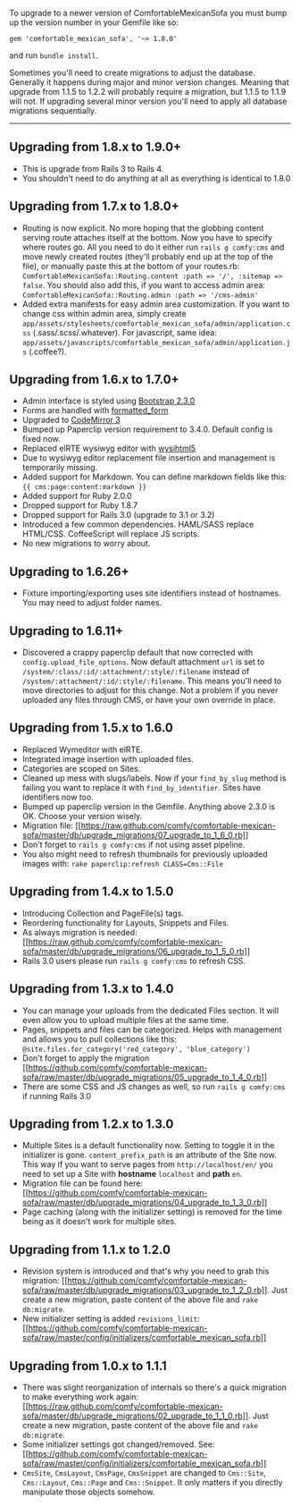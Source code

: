 To upgrade to a newer version of ComfortableMexicanSofa you must bump up the version number in your Gemfile like so:

    gem 'comfortable_mexican_sofa', '~> 1.8.0'

and run `bundle install`. 

Sometimes you'll need to create migrations to adjust the database. Generally it happens during major and minor version changes. Meaning that upgrade from 1.1.5 to 1.2.2 will probably require a migration, but 1.1.5 to 1.1.9 will not. If upgrading several minor version you'll need to apply all database migrations sequentially.

---

## Upgrading from 1.8.x to 1.9.0+
* This is upgrade from Rails 3 to Rails 4.
* You shouldn't need to do anything at all as everything is identical to 1.8.0

## Upgrading from 1.7.x to 1.8.0+
* Routing is now explicit. No more hoping that the globbing content serving route attaches itself at the bottom. Now you have to specify where routes go. All you need to do it either run `rails g comfy:cms` and move newly created routes (they'll probably end up at the top of the file), or manually paste this at the bottom of your routes.rb: `ComfortableMexicanSofa::Routing.content :path => '/', :sitemap => false`. You should also add this, if you want to access admin area: `ComfortableMexicanSofa::Routing.admin :path => '/cms-admin'`
* Added extra manifests for easy admin area customization. If you want to change css within admin area, simply create `app/assets/stylesheets/comfortable_mexican_sofa/admin/application.css` (.sass/.scss/.whatever). For javascript, same idea: `app/assets/javascripts/comfortable_mexican_sofa/admin/application.js` (.coffee?).

## Upgrading from 1.6.x to 1.7.0+
* Admin interface is styled using [Bootstrap 2.3.0](http://twitter.github.com/bootstrap/)
* Forms are handled with [formatted_form](https://github.com/twg/formatted_form)
* Upgraded to [CodeMirror 3](http://codemirror.net/)
* Bumped up Paperclip version requirement to 3.4.0. Default config is fixed now.
* Replaced elRTE wysiwyg editor with [wysihtml5](http://xing.github.com/wysihtml5/)
* Due to wysiwyg editor replacement file insertion and management is temporarily missing.
* Added support for Markdown. You can define markdown fields like this: `{{ cms:page:content:markdown }}`
* Added support for Ruby 2.0.0
* Dropped support for Ruby 1.8.7
* Dropped support for Rails 3.0 (upgrade to 3.1 or 3.2)
* Introduced a few common dependencies. HAML/SASS replace HTML/CSS. CoffeeScript will replace JS scripts.
* No new migrations to worry about.

## Upgrading to 1.6.26+
* Fixture importing/exporting uses site identifiers instead of hostnames. You may need to adjust folder names.

## Upgrading to 1.6.11+
* Discovered a crappy paperclip default that now corrected with `config.upload_file_options`. Now default attachment `url` is set to `/system/:class/:id/:attachment/:style/:filename` instead of `/system/:attachment/:id/:style/:filename`. This means you'll need to move directories to adjust for this change. Not a problem if you never uploaded any files through CMS, or have your own override in place.

## Upgrading from 1.5.x to 1.6.0
* Replaced Wymeditor with elRTE.
* Integrated image insertion with uploaded files.
* Categories are scoped on Sites.
* Cleaned up mess with slugs/labels. Now if your `find_by_slug` method is failing you want to replace it with `find_by_identifier`. Sites have identifiers now too.
* Bumped up paperclip version in the Gemfile. Anything above 2.3.0 is OK. Choose your version wisely.
* Migration file: [[https://raw.github.com/comfy/comfortable-mexican-sofa/master/db/upgrade_migrations/07_upgrade_to_1_6_0.rb]]
* Don't forget to `rails g comfy:cms` if not using asset pipeline.
* You also might need to refresh thumbnails for previously uploaded images with: `rake paperclip:refresh CLASS=Cms::File`

## Upgrading from 1.4.x to 1.5.0
* Introducing Collection and PageFile(s) tags.
* Reordering functionality for Layouts, Snippets and Files.
* As always migration is needed: [[https://raw.github.com/comfy/comfortable-mexican-sofa/master/db/upgrade_migrations/06_upgrade_to_1_5_0.rb]]
* Rails 3.0 users please run `rails g comfy:cms` to refresh CSS.

## Upgrading from 1.3.x to 1.4.0
* You can manage your uploads from the dedicated Files section. It will even allow you to upload multiple files at the same time.
* Pages, snippets and files can be categorized. Helps with management and allows you to pull collections like this: `@site.files.for_category('red_category', 'blue_category')`
* Don't forget to apply the migration [[https://github.com/comfy/comfortable-mexican-sofa/raw/master/db/upgrade_migrations/05_upgrade_to_1_4_0.rb]]
* There are some CSS and JS changes as well, so run `rails g comfy:cms` if running Rails 3.0

## Upgrading from 1.2.x to 1.3.0
* Multiple Sites is a default functionality now. Setting to toggle it in the initializer is gone. `content_prefix_path` is an attribute of the Site now. This way if you want to serve pages from `http://localhost/en/` you need to set up a Site with **hostname** `localhost` and **path** `en`.
* Migration file can be found here: [[https://github.com/comfy/comfortable-mexican-sofa/raw/master/db/upgrade_migrations/04_upgrade_to_1_3_0.rb]]
* Page caching (along with the initializer setting) is removed for the time being as it doesn't work for multiple sites.

## Upgrading from 1.1.x to 1.2.0
* Revision system is introduced and that's why you need to grab this migration: [[https://github.com/comfy/comfortable-mexican-sofa/raw/master/db/upgrade_migrations/03_upgrade_to_1_2_0.rb]]. Just create a new migration, paste content of the above file and `rake db:migrate`.
* New initializer setting is added `revisions_limit`: [[https://github.com/comfy/comfortable-mexican-sofa/raw/master/config/initializers/comfortable_mexican_sofa.rb]]

## Upgrading from 1.0.x to 1.1.1
* There was slight reorganization of internals so there's a quick migration to make everything work again: [[https://raw.github.com/comfy/comfortable-mexican-sofa/master/db/upgrade_migrations/02_upgrade_to_1_1_0.rb]]. Just create a new migration, paste content of the above file and `rake db:migrate`.
* Some initializer settings got changed/removed. See: [[https://github.com/comfy/comfortable-mexican-sofa/raw/master/config/initializers/comfortable_mexican_sofa.rb]]
* `CmsSite`, `CmsLayout`, `CmsPage`, `CmsSnippet` are changed to `Cms::Site`, `Cms::Layout`, `Cms::Page` and `Cms::Snippet`. It only matters if you directly manipulate those objects somehow.
